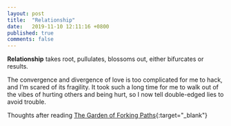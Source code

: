 ```yaml
---
layout: post
title:  "Relationship"
date:   2019-11-10 12:11:16 +0800
published: true
comments: false
---
```

**Relationship** takes root, pullulates, blossoms out, either bifurcates or results.

The convergence and divergence of love is too complicated for me to hack, and I'm scared of its fragility. It took such a long time for me to walk out of the vibes of hurting others and being hurt, so I now tell double-edged lies to avoid trouble. 

Thoughts after reading [The Garden of Forking Paths](https://en.wikipedia.org/wiki/The_Garden_of_Forking_Paths){:target="_blank"}




